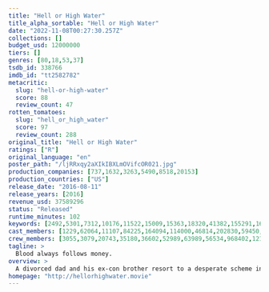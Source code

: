 ```yaml
---
title: "Hell or High Water"
title_alpha_sortable: "Hell or High Water"
date: "2022-11-08T00:27:30.257Z"
collections: []
budget_usd: 12000000
tiers: []
genres: [80,18,53,37]
tsdb_id: 338766
imdb_id: "tt2582782"
metacritic:
  slug: "hell-or-high-water"
  score: 88
  review_count: 47
rotten_tomatoes:
  slug: "hell_or_high_water"
  score: 97
  review_count: 288
original_title: "Hell or High Water"
ratings: ["R"]
original_language: "en"
poster_path: "/ljRRxqy2aXIkIBXLmOVifcOR021.jpg"
production_companies: [737,1632,3263,5490,8518,20153]
production_countries: ["US"]
release_date: "2016-08-11"
release_years: [2016]
revenue_usd: 37589296
status: "Released"
runtime_minutes: 102
keywords: [2492,5301,7312,10176,11522,15009,15363,18320,41382,155291,168422,168713,184432,188286,231021]
cast_members: [1229,62064,11107,84225,164094,114000,46814,202830,59450,1654001,1151637]
crew_members: [3055,3079,20743,35180,36602,52989,63989,56534,968402,1215399,1353255,1547427,1654005]
tagline: >
  Blood always follows money.
overview: >
  A divorced dad and his ex-con brother resort to a desperate scheme in order to save their family's farm in West Texas.
homepage: "http://hellorhighwater.movie"
---
```

